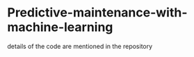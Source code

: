 # Predictive-maintenance-with-machine-learning

details of the code are mentioned in the repository
